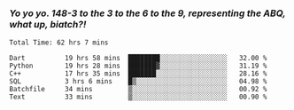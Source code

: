 ### ***Yo yo yo. 148-3 to the 3 to the 6 to the 9, representing the ABQ, what up, biatch?!***

<!--START_SECTION:waka-->

```text
Total Time: 62 hrs 7 mins

Dart          19 hrs 58 mins  ████████░░░░░░░░░░░░░░░░░   32.00 %
Python        19 hrs 28 mins  ███████▓░░░░░░░░░░░░░░░░░   31.19 %
C++           17 hrs 35 mins  ███████░░░░░░░░░░░░░░░░░░   28.16 %
SQL           3 hrs 6 mins    █▒░░░░░░░░░░░░░░░░░░░░░░░   04.98 %
Batchfile     34 mins         ▒░░░░░░░░░░░░░░░░░░░░░░░░   00.92 %
Text          33 mins         ▒░░░░░░░░░░░░░░░░░░░░░░░░   00.90 %
```

<!--END_SECTION:waka-->

<!--
**AJMC2002/AJMC2002** is a ✨ _special_ ✨ repository because its `README.md` (this file) appears on your GitHub profile.

Here are some ideas to get you started:

- 🔭 I’m currently working on ...
- 🌱 I’m currently learning ...
- 👯 I’m looking to collaborate on ...
- 🤔 I’m looking for help with ...
- 💬 Ask me about ...
- 📫 How to reach me: ...
- 😄 Pronouns: ...
- ⚡ Fun fact: ...
-->
